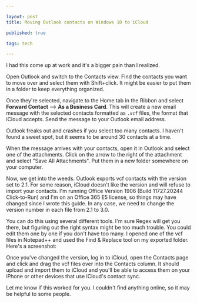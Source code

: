 ```yaml
---

layout: post
title: Moving Outlook contacts on Windows 10 to iCloud 

published: true

tags: tech

---
```


I had this come up at work and it's a bigger pain than I realized. 

Open Outlook and switch to the Contacts view. Find the contacts you want to 
move over and select them with Shift+click. It might be easier to put them in a
folder to keep everything organized. 

Once they're selected, navigate to the Home tab in the Ribbon and select 
**Forward Contact** --> **As a Business Card**. This will create a new email 
message with the selected contacts formatted as `.vcf` files, the format that 
iCloud accepts. Send the message to your Outlook email address.

Outlook freaks out and crashes if you select too many contacts. I haven't found
a sweet spot, but it seems to be around 30 contacts at a time.

When the message arrives with your contacts, open it in Outlook and select one 
of the attachments. Click on the arrow to the right of the attachment and 
select "Save All Attachments". Put them in a new folder somewhere on your 
computer.

Now, we get into the weeds. Outlook exports vcf contacts with the version set 
to 2.1. For some reason, iCloud doesn't like the version and will refuse to 
import your contacts. I'm running Office Version 1906 (Build 11727.20244 
Click-to-Run) and I'm on an Office 365 E5 license, so things may have changed 
since I wrote this guide. In any case, we need to change the version number in
each file from 2.1 to 3.0. 

You can do this using several different tools. I'm sure Regex will get you
there, but figuring out the right syntax might be too much trouble. You could 
edit them one by one if you don't have too many. I opened one of the vcf files 
in Notepad++ and used the Find & Replace tool on my exported folder. Here's a 
screenshot:

Once you've changed the version, log in to iCloud, open the Contacts page and 
click and drag the vcf files over into the Contacts column. It should upload 
and import them to iCloud and you'll be able to access them on your iPhone or 
other devices that use iCloud's contact sync.

Let me know if this worked for you. I couldn't find anything online, so it may
be helpful to some people.
